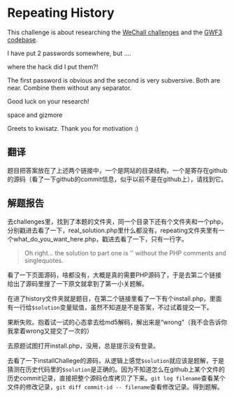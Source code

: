# Repeating History

This challenge is about researching the [WeChall challenges](https://www.wechall.net/challenge/) and the [GWF3 codebase](https://github.com/gizmore/gwf3).

I have put 2 passwords somewhere, but ....

where the hack did I put them?!

The first password is obvious and the second is very subversive. Both are near. Combine them without any separator.

Good luck on your research!

space and gizmore

Greets to kwisatz. Thank you for motivation :)

## 翻译

题目把答案放在了上述两个链接中，一个是网站的目录结构，一个是寄存在github的源码（看了一下github的commit信息，似乎以前不是在github上），请找到它。

## 解题报告

去challenges里，找到了本题的文件夹，同一个目录下还有个文件夹和一个php，分别戳进去看了一下，real\_solution.php里什么都没有，repeating文件夹里有一个what\_do\_you\_want\_here.php，戳进去看了一下，只有一行字。

> Oh right... the solution to part one is '' without the PHP comments and singlequotes.

看了一下页面源码，啥都没有，大概是真的需要PHP源码了，于是去第二个链接给出了源码里搜了一下原文就拿到了第一小关题解。

在进了history文件夹就是题目，在第二个链接里看了一下有个install.php，里面有一行给`$solution`变量赋值，虽然不知道是不是答案，不过试着提交一下。

果断失败。抱着试一试的心态拿去给md5解码，解出来是“wrong"（我不会告诉你我拿着wrong又提交了一次的）

去原题试图打开install.php，没用，总是提示没有登录。

去看了一下installChallege的源码，从逻辑上感觉`$solution`就应该是题解，于是猜测在历史代码里的`$solution`是正确的。因为不知道怎么在github上某个文件的历史commit记录，直接把整个源码仓库拷贝了下来。`git log filename`查看某个文件的修改记录，`git diff commit-id -- filename`查看修改记录。得到题解。

